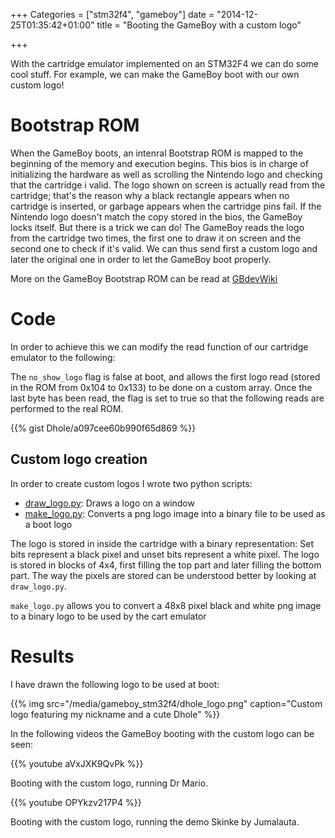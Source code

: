 +++
Categories = ["stm32f4", "gameboy"]
date = "2014-12-25T01:35:42+01:00"
title = "Booting the GameBoy with a custom logo"

+++

With the cartridge emulator implemented on an STM32F4 we can do some cool stuff.
For example, we can make the GameBoy boot with our own custom logo! 

# Bootstrap ROM

When the GameBoy boots, an intenral Bootstrap ROM is mapped to the beginning of the 
memory and execution begins. This bios is in charge of initializing the hardware
as well as scrolling the Nintendo logo and checking that the cartridge i valid.
The logo shown on screen is actually read from the cartridge; that's the reason
why a black rectangle appears when no cartridge is inserted, or garbage appears
when the cartridge pins fail. If the Nintendo logo doesn't match the copy stored
in the bios, the GameBoy locks itself. But there is a trick we can do! The
GameBoy reads the logo from the cartridge two times, the first one to draw it
on screen and the second one to check if it's valid. We can thus send first a
custom logo and later the original one in order to let the GameBoy boot properly.

More on the GameBoy Bootstrap ROM can be read at [GBdevWiki](http://gbdev.gg8.se/wiki/articles/Gameboy_Bootstrap_ROM)

# Code

In order to achieve this we can modify the read function of our cartridge emulator
to the following:

The `no_show_logo` flag is false at boot, and allows the first logo read (stored
in the ROM from 0x104 to 0x133) to be done on a custom array. Once the last byte 
has been read, the flag is set to true so that the following reads are performed
to the real ROM.

{{% gist Dhole/a097cee60b990f65d869 %}}

## Custom logo creation

In order to create custom logos I wrote two python scripts:

- [draw_logo.py](https://github.com/Dhole/stm32f_GBCart/blob/master/draw_logo.py): Draws a logo on a window
- [make_logo.py](https://github.com/Dhole/stm32f_GBCart/blob/master/make_logo.py): Converts a png logo image into a binary file to be used as a boot logo

The logo is stored in inside the cartridge with a binary representation:
Set bits represent a black pixel and unset bits represent a white pixel. The logo is
stored in blocks of 4x4, first filling the top part and later filling the bottom part.
The way the pixels are stored can be understood better by looking at `draw_logo.py`.

`make_logo.py` allows you to convert a 48x8 pixel black and white png image to a
binary logo to be used by the cart emulator

# Results

I have drawn the following logo to be used at boot:

{{% img src="/media/gameboy_stm32f4/dhole_logo.png" caption="Custom logo featuring my nickname and a cute Dhole" %}}

In the following videos the GameBoy booting with the custom logo can be seen:

{{% youtube aVxJXK9QvPk %}}

Booting with the custom logo, running Dr Mario.

{{% youtube OPYkzv217P4 %}}

Booting with the custom logo, running the demo Skinke by Jumalauta.
